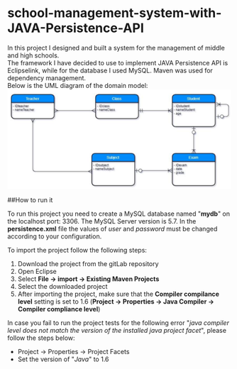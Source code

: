 # school-management-system-with-JAVA-Persistence-API

In this project I designed and built a system for the management of middle and high schools.  
The framework I have decided to use to implement JAVA Persistence API is Eclipselink, while for the database I used MySQL. Maven was used for dependency management.  
Below is the UML diagram of the domain model:  
![UML diagram](UML.png)


##How to run it 

To run this project you need to create a MySQL database named "**mydb**" on the localhost port: 3306. The MySQL Server version is 5.7.
In the **persistence.xml** file the values of *user* and *password* must be changed according to your configuration.

To import the project follow the following steps:
1. Download the project from the gitLab repository
2. Open Eclipse
3. Select **File -> import -> Existing Maven Projects**
4. Select the downloaded project
5. After importing the project, make sure that the **Compiler compilance level** setting is set to 1.6 (**Project -> Properties -> Java Compiler -> Compiler compliance level**)

In case you fail to run the project tests for the following error "*java compiler level does not match the version of the installed java project facet*", please follow the steps below:
- Project -> Properties -> Project Facets
- Set the version of "*Java*" to 1.6

